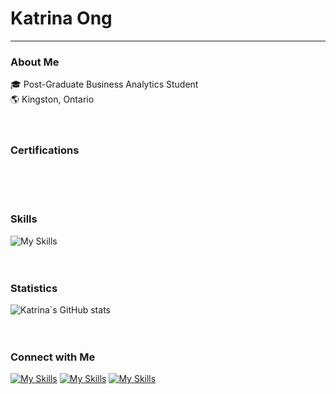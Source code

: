 # Katrina Ong 
-------------
### About Me
🎓 Post-Graduate Business Analytics Student <br>
🌎 Kingston, Ontario
<br><br><br>

### Certifications
<!--START_SECTION:badges-->
<!--END_SECTION:badges-->
<br><br><br>

### Skills
![My Skills](https://skillicons.dev/icons?i=py,r,mysql)
<br><br><br>

### Statistics
![Katrina`s GitHub stats](https://github-readme-stats.vercel.app/api?username=katrinalouiseong&show_icons=true&theme=vue)
<br><br><br>

### Connect with Me
[![My Skills](https://skillicons.dev/icons?i=linkedin)](https://www.linkedin.com/in/katrinalouiseong)
[![My Skills](https://skillicons.dev/icons?i=instagram)](https://www.instagram.com/haveakitkatrina) 
[![My Skills](https://skillicons.dev/icons?i=github)](https://www.github.com/katrinalouiseong)
<br><br><br>

<!--
**katrinalouiseong/katrinalouiseong** is a ✨ _special_ ✨ repository because its `README.md` (this file) appears on your GitHub profile.


Here are some ideas to get you started:

- 🔭 I’m currently working on ...
- 🌱 I’m currently learning ...
- 👯 I’m looking to collaborate on ...
- 🤔 I’m looking for help with ...
- 💬 Ask me about ...
- 📫 How to reach me: ...
- 😄 Pronouns: ...
- ⚡ Fun fact: ...
-->

